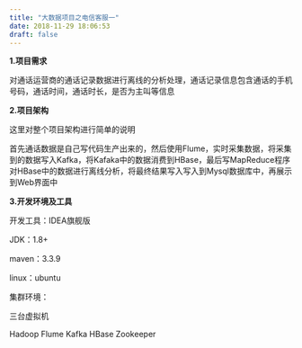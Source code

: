 ```yaml
---
title: "大数据项目之电信客服一"
date: 2018-11-29 18:06:53
draft: false
---
```

**1.项目需求**

对通话运营商的通话记录数据进行离线的分析处理，通话记录信息包含通话的手机号码，通话时间，通话时长，是否为主叫等信息

**2.项目架构**

这里对整个项目架构进行简单的说明

首先通话数据是自己写代码生产出来的，然后使用Flume，实时采集数据，将采集到的数据写入Kafka，将Kafaka中的数据消费到HBase，最后写MapReduce程序对HBase中的数据进行离线分析，将最终结果写入写入到Mysql数据库中，再展示到Web界面中

**3.开发环境及工具**

开发工具：IDEA旗舰版

JDK：1.8+

maven：3.3.9

linux：ubuntu

集群环境：

三台虚拟机

Hadoop Flume Kafka HBase Zookeeper